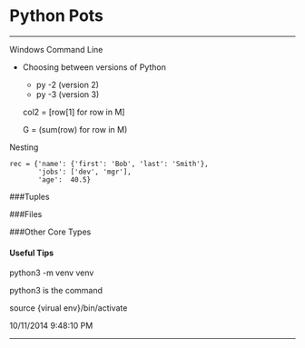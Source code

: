 # Python Pots #
---

Windows Command Line

- Choosing between versions of Python
	- py -2 (version 2)
	- py -3 (version 3)

    col2 = [row[1] for row in M]
    
    G = (sum(row) for row in M)

Nesting

    rec = {'name': {'first': 'Bob', 'last': 'Smith'},
           'jobs': ['dev', 'mgr'],
           'age':  40.5}

    
###Tuples



###Files



###Other Core Types


#### Useful Tips

python3 -m venv venv

python3 is the command

source {virual env}/bin/activate

10/11/2014 9:48:10 PM 

---